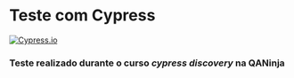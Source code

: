 # Teste com Cypress
[![Cypress.io](https://img.shields.io/badge/tested%20with-Cypress-04C38E.svg)](https://www.cypress.io/)

### Teste realizado durante o curso *cypress discovery* na QANinja
